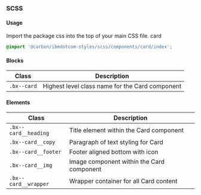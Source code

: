 ### SCSS

#### Usage

Import the package css into the top of your main CSS file. card

```css
@import '@carbon/ibmdotcom-styles/scss/components/card/index';
```

#### Blocks

| Class       | Description                                     |
| ----------- | ----------------------------------------------- |
| `.bx--card` | Highest level class name for the Card component |

#### Elements

| Class                | Description                               |
| -------------------- | ----------------------------------------- |
| `.bx--card__heading` | Title element within the Card component   |
| `.bx--card__copy`    | Paragraph of text styling for Card        |
| `.bx--card__footer`  | Footer aligned bottom with icon           |
| `.bx--card__img`     | Image component within the Card component |
| `.bx--card__wrapper` | Wrapper container for all Card content    |
